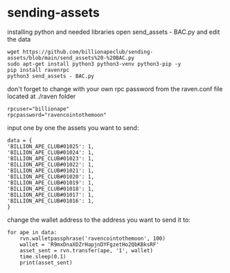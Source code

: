 # sending-assets
installing python and needed libraries
open send_assets - BAC.py and edit the data
```
wget https://github.com/billionapeclub/sending-assets/blob/main/send_assets%20-%20BAC.py
sudo apt-get install python3 python3-venv python3-pip -y
pip install ravenrpc
python3 send_assets - BAC.py
```



don't forget to change with your own rpc password from the raven.conf file located at ./raven folder
```
rpcuser="billionape"
rpcpassword="ravencointothemoon"
```

input one by one the assets you want to send:
```
data = {
'BILLION_APE_CLUB#01025': 1,
'BILLION_APE_CLUB#01024': 1,
'BILLION_APE_CLUB#01023': 1,
'BILLION_APE_CLUB#01022': 1,
'BILLION_APE_CLUB#01021': 1,
'BILLION_APE_CLUB#01020': 1,
'BILLION_APE_CLUB#01019': 1,
'BILLION_APE_CLUB#01018': 1,
'BILLION_APE_CLUB#01017': 1,
'BILLION_APE_CLUB#01016': 1,
}
```

change the wallet address to the address you want to send it to:
```
for ape in data:
    rvn.walletpassphrase('ravencointothemoon', 100)
    wallet = 'R9mxDnaXDZrHapjnDYFgzetHo2QbKBksRF'
    asset_sent = rvn.transfer(ape, '1', wallet)
    time.sleep(0.1)
    print(asset_sent)
```
